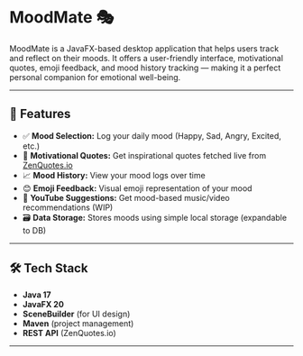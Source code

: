 # MoodMate 🎭

MoodMate is a JavaFX-based desktop application that helps users track and reflect on their moods. It offers a user-friendly interface, motivational quotes, emoji feedback, and mood history tracking — making it a perfect personal companion for emotional well-being.

---

## 🚀 Features

- ✅ **Mood Selection:** Log your daily mood (Happy, Sad, Angry, Excited, etc.)
- 🌟 **Motivational Quotes:** Get inspirational quotes fetched live from [ZenQuotes.io](https://zenquotes.io)
- 📈 **Mood History:** View your mood logs over time
- 😊 **Emoji Feedback:** Visual emoji representation of your mood
- 🎵 **YouTube Suggestions:** Get mood-based music/video recommendations (WIP)
- 🗃️ **Data Storage:** Stores moods using simple local storage (expandable to DB)

---

## 🛠️ Tech Stack

- **Java 17**
- **JavaFX 20**
- **SceneBuilder** (for UI design)
- **Maven** (project management)
- **REST API** (ZenQuotes.io)

---

